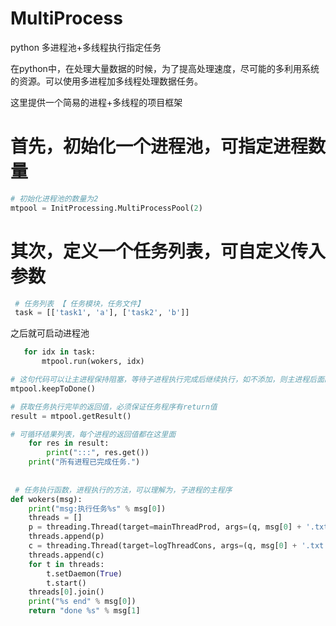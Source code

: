 # MultiProcess
python 多进程池+多线程执行指定任务

在python中，在处理大量数据的时候，为了提高处理速度，尽可能的多利用系统的资源。可以使用多进程加多线程处理数据任务。

这里提供一个简易的进程+多线程的项目框架

首先，初始化一个进程池，可指定进程数量
=
```python
# 初始化进程池的数量为2
mtpool = InitProcessing.MultiProcessPool(2)
```

其次，定义一个任务列表，可自定义传入参数
=
```python
 # 任务列表 【 任务模块，任务文件】
 task = [['task1', 'a'], ['task2', 'b']]
``` 

之后就可启动进程池
```python
   for idx in task:
       mtpool.run(wokers, idx)

# 这句代码可以让主进程保持阻塞，等待子进程执行完成后继续执行，如不添加，则主进程后面的代码会直接执行完毕。
mtpool.keepToDone()

# 获取任务执行完毕的返回值，必须保证任务程序有return值
result = mtpool.getResult()

# 可循环结果列表，每个进程的返回值都在这里面
    for res in result:
        print(":::", res.get())
    print("所有进程已完成任务.")
    
   
 # 任务执行函数，进程执行的方法，可以理解为，子进程的主程序
def wokers(msg):
    print("msg:执行任务%s" % msg[0])
    threads = []
    p = threading.Thread(target=mainThreadProd, args=(q, msg[0] + '.txt', msg[1]))
    threads.append(p)
    c = threading.Thread(target=logThreadCons, args=(q, msg[0] + '.txt',), daemon=True)
    threads.append(c)
    for t in threads:
        t.setDaemon(True)
        t.start()
    threads[0].join()
    print("%s end" % msg[0])
    return "done %s" % msg[1]
```
